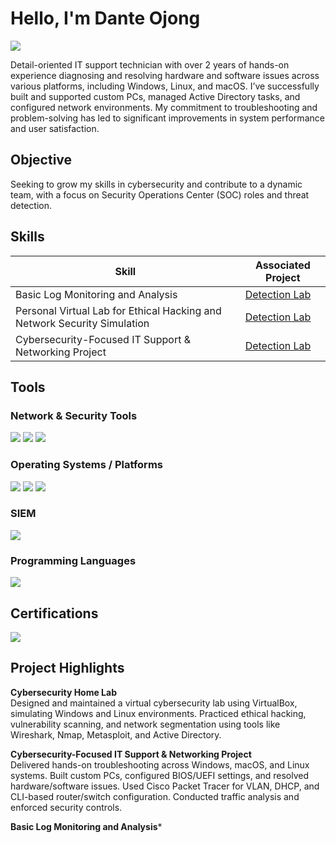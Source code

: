 # Hello, I'm Dante Ojong
<a href="https://www.linkedin.com/in/danteojong/"><img src="https://img.shields.io/badge/-LinkedIn-0072b1?&style=for-the-badge&logo=linkedin&logoColor=white" /></a>

Detail-oriented IT support technician with over 2 years of hands-on experience diagnosing and resolving hardware and software issues across
various platforms, including Windows, Linux, and macOS. I’ve successfully built and supported custom PCs, managed Active Directory tasks,
and configured network environments. My commitment to troubleshooting and problem-solving has led to significant improvements in system performance 
and user satisfaction.

## Objective

Seeking to grow my skills in cybersecurity and contribute to a dynamic team, with a focus on Security Operations Center (SOC) roles and threat detection.


## Skills

| Skill                                         | Associated Project         |
|-----------------------------------------------|----------------------------|
| Basic Log Monitoring and Analysis                                         | <a href="https://google.com">Detection Lab</a>|
| Personal Virtual Lab for Ethical Hacking and Network Security Simulation  | <a href="https://google.com">Detection Lab</a>|
| Cybersecurity-Focused IT Support & Networking Project                     | <a href="https://google.com">Detection Lab</a>|

<!--
| Network Traffic Monitoring and Attack Detection | <a href="https://google.com">Detection Lab</a>|
| Security Automation with Shuffle SOAR         | SOC Automation Lab|
| Incident Response Planning and Execution      | SOC Automation Lab|
| Case Management with TheHive                  | SOC Automation Lab|
| Scripting and Automation for Threat Mitigation | SOC Automation Lab|
-->

## Tools

### Network & Security Tools
<div>
  <img src="https://img.shields.io/badge/-Wireshark-1679A7?&style=for-the-badge&logo=Wireshark&logoColor=white" />
  <img src="https://img.shields.io/badge/-Nmap_(Zenmap)-7AB800?&style=for-the-badge&logo=Nmap&logoColor=white" />
  <img src="https://img.shields.io/badge/-Metasploit-5C2D91?&style=for-the-badge&logo=metasploit&logoColor=white" />
</div>

### Operating Systems / Platforms
<div>
  <img src="https://img.shields.io/badge/-Kali_Linux-557C94?&style=for-the-badge&logo=Kali-Linux&logoColor=white" />
  <img src="https://img.shields.io/badge/-Windows-0078D6?&style=for-the-badge&logo=windows&logoColor=white" />
  <img src="https://img.shields.io/badge/-VirtualBox-183A61?&style=for-the-badge&logo=virtualbox&logoColor=white" />
</div>

### SIEM
<div>
  <img src="https://img.shields.io/badge/-Splunk-000000?&style=for-the-badge&logo=Splunk&logoColor=white" />
</div>

### Programming Languages
<div>
  <img src="https://img.shields.io/badge/-Python-3776AB?&style=for-the-badge&logo=python&logoColor=white" />
</div>

## Certifications
<div>
<img src="https://img.shields.io/badge/-Security%2B-FF0000?&style=for-the-badge&logo=CompTIA&logoColor=white" />
</div>

## Project Highlights

**Cybersecurity Home Lab**   
Designed and maintained a virtual cybersecurity lab using VirtualBox, simulating Windows and Linux environments. Practiced ethical hacking, vulnerability scanning, and network segmentation using tools like Wireshark, Nmap, Metasploit, and Active Directory.

**Cybersecurity-Focused IT Support & Networking Project**   
Delivered hands-on troubleshooting across Windows, macOS, and Linux systems. Built custom PCs, configured BIOS/UEFI settings, and resolved hardware/software issues. Used Cisco Packet Tracer for VLAN, DHCP, and CLI-based router/switch configuration. Conducted traffic analysis and enforced security controls.

**Basic Log Monitoring and Analysis***



